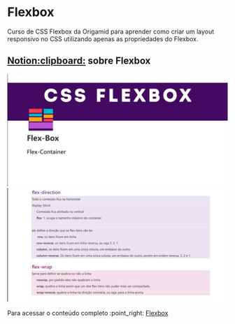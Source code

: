 <h1>Flexbox</h1>
Curso de CSS Flexbox da Origamid para aprender como criar um layout responsivo no CSS utilizando apenas as propriedades do Flexbox.
<br>
<h2>
  <a href = "https://www.notion.so/Flex-Box-74db662d60f14f699bc4a39eb0a76f7c">Notion:clipboard:</a> sobre Flexbox
</h2>
<img src="https://github.com/alannapaiva/flexblog/blob/master/img-readme/flexbox_capa.jpeg">
<img src="https://github.com/alannapaiva/flexblog/blob/master/img-readme/flexbox_2.jpeg">
<p>Para acessar o conteúdo completo :point_right: <a href = "https://www.notion.so/Flex-Box-74db662d60f14f699bc4a39eb0a76f7c">Flexbox</a></p>
